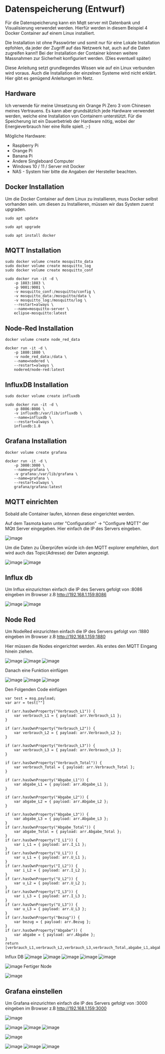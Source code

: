 # Datenspeicherung (Entwurf)
Für die Datenspeicherung kann ein Mqtt server mit Datenbank und Visualisierung verwendet werden. 
Hierfür werden in diesem Beispiel 4 Docker Container auf einem Linux installiert. 

Die Installation ist ohne Passwörter und somit nur für eine Lokale Installation epfohlen, da jeder der Zugriff auf das Netzwerk hat, auch auf die Daten zugreifen kann!!
Bei der Installation der Container können weitere Massnahmen zur Sicherheit konfiguriert werden. (Dies eventuell später)

Diese Anleitung setzt grundlegendes Wissen wie auf ein Linux verbunden wird voraus. 
Auch die Installation der einzelnen Systeme wird nicht erklärt. 
Hier gibt es genügend Anleitungen im Netz. 

## Hardware
Ich verwende für meine Umsetzung ein Orange Pi Zero 3 vom Chinesen meines Vertrauens. 
Es kann aber grundsätzlich jede Hardware verwendet werden, welche eine Installation von Containern unterstützt. 
Für die Speicherung ist ein Dauerbetrieb der Hardware nötig, wobei der Energieverbrauch hier eine Rolle spielt. ;-)

Mögliche Hardware:
* Raspberry Pi 
* Orange Pi 
* Banana Pi 
* Andere Singleboard Computer 
* Windows 10 / 11 / Server mit Docker 
* NAS - System hier bitte die Angaben der Hersteller beachten. 

## Docker Installation 
Um die Docker Container auf dem Linux zu installieren, muss Docker selbst vorhanden sein. um diesen zu Installieren, müssen wir das System zuerst upgraden.
```
sudo apt update
```
```
sudo apt upgrade
```
```
sudo apt install docker 
```
## MQTT Installation 
```
sudo docker volume create mosquitto_data
sudo docker volume create mosquitto_log
sudo docker volume create mosquitto_conf

sudo docker run -it -d \
	-p 1883:1883 \
	-p 9001:9001 \
	-v mosquitto_conf:/mosquitto/config \
	-v mosquitto_data:/mosquitto/data \
	-v mosquitto_log:/mosquitto/log \
	--restart=always \
	--name=mosquitto-server \
	eclipse-mosquitto:latest
```
## Node-Red Installation 
```
docker volume create node_red_data

docker run -it -d \
	-p 1880:1880 \
	-v node_red_data:/data \
	--name=nodered \
	--restart=always \
	nodered/node-red:latest
```

## InfluxDB Installation 
```
sudo docker volume create influxdb

sudo docker run -it -d \
	-p 8086:8086 \
	-v influxdb:/var/lib/influxdb \
	--name=influxdb \
	--restart=always \
	influxdb:1.8
```

## Grafana  Installation 
```
docker volume create grafana

docker run -it -d \
	-p 3000:3000 \
	--name=grafana \
	-v grafana:/var/lib/grafana \
	--name=grafana \
	--restart=always \
	grafana/grafana:latest
```

## MQTT einrichten
Sobald alle Container laufen, können diese eingerichtet werden. 

Auf dem Tasmota kann unter "Configuration" -> "Configure MQTT" der MQtt Server eingegeben. 
Hier einfach die IP des Servers eingeben. 

![image](https://github.com/ebsEnergieAG/SmartMeterSchnittstelle/assets/7451747/56a8985a-05d3-4a43-bbab-0c8ea8d8eef7)

Um die Daten zu Überprüfen würde ich den MQTT explorer empfehlen, dort wird auch das Topic(Adresse) der Daten angezeigt. 

![image](https://github.com/ebsEnergieAG/SmartMeterSchnittstelle/assets/7451747/5b66c6d8-3cc9-47ea-9b16-1bafb43e5f92)
![image](https://github.com/ebsEnergieAG/SmartMeterSchnittstelle/assets/7451747/be4fd094-e568-4c5b-bbe7-b2ee6b793b35)

## Influx db 
Um Influx einzurichten einfach die IP des Servers gefolgt von :8086 eingeben im Browser 
z.B http://192.168.1.159:8086

![image](https://github.com/ebsEnergieAG/SmartMeterSchnittstelle/assets/7451747/7cf0048e-9de7-4a94-8454-7aad26309027)
![image](https://github.com/ebsEnergieAG/SmartMeterSchnittstelle/assets/7451747/8b7d66b6-9bf1-4219-9dc8-0ba93630f6ee)



## Node Red 
Um NodeRed einzurichten einfach die IP des Servers gefolgt von :1880 eingeben im Browser 
z.B http://192.168.1.159:1880

Hier müssen die Nodes eingerichtet werden. 
Als erstes den MQTT Eingang hinein ziehen. 

![image](https://github.com/ebsEnergieAG/SmartMeterSchnittstelle/assets/7451747/02643b52-8e8c-4d36-89bf-2c6d3e3a9681)
![image](https://github.com/ebsEnergieAG/SmartMeterSchnittstelle/assets/7451747/a8c949c2-000b-429a-b002-cbabdac0cb24)
![image](https://github.com/ebsEnergieAG/SmartMeterSchnittstelle/assets/7451747/80301a00-f1b8-45a3-b62e-6c495347bd11)

Danach eine Funktion einfügen 

![image](https://github.com/ebsEnergieAG/SmartMeterSchnittstelle/assets/7451747/cd6876fd-0346-4e39-8910-8295ef0d2cac)
![image](https://github.com/ebsEnergieAG/SmartMeterSchnittstelle/assets/7451747/2d16b3b6-5f90-4eb1-82ef-1df459cc09ca)
![image](https://github.com/ebsEnergieAG/SmartMeterSchnittstelle/assets/7451747/0605bc95-fa24-49cd-b3d1-75b92b201848)

Den Folgenden Code einfügen 
```
var test = msg.payload;
var arr = test[""]

if (arr.hasOwnProperty("Verbrauch_L1")) {
    var verbrauch_L1 = { payload: arr.Verbrauch_L1 };
}

if (arr.hasOwnProperty("Verbrauch_L2")) {
    var verbrauch_L2 = { payload: arr.Verbrauch_L2 };
}

if (arr.hasOwnProperty("Verbrauch_L3")) {
    var verbrauch_L3 = { payload: arr.Verbrauch_L3 };
}

if (arr.hasOwnProperty("Verbrauch_Total")) {
    var verbrauch_Total = { payload: arr.Verbrauch_Total };
}

if (arr.hasOwnProperty("Abgabe_L1")) {
    var abgabe_L1 = { payload: arr.Abgabe_L1 };
}

if (arr.hasOwnProperty("Abgabe_L2")) {
    var abgabe_L2 = { payload: arr.Abgabe_L2 };
}

if (arr.hasOwnProperty("Abgabe_L3")) {
    var abgabe_L3 = { payload: arr.Abgabe_L3 };
}
if (arr.hasOwnProperty("Abgabe_Total")) {
    var abgabe_Total = { payload: arr.Abgabe_Total };
}
if (arr.hasOwnProperty("I_L1")) {
    var i_L1 = { payload: arr.I_L1 };
}
if (arr.hasOwnProperty("U_L1")) {
    var u_L1 = { payload: arr.U_L1 };
}
if (arr.hasOwnProperty("I_L2")) {
    var i_L2 = { payload: arr.I_L2 };
}
if (arr.hasOwnProperty("U_L2")) {
    var u_L2 = { payload: arr.U_L2 };
}
if (arr.hasOwnProperty("I_L3")) {
    var i_L3 = { payload: arr.I_L3 };
}
if (arr.hasOwnProperty("U_L3")) {
    var u_L3 = { payload: arr.U_L3 };
}
if (arr.hasOwnProperty("Bezug")) {
    var bezug = { payload: arr.Bezug };
}
if (arr.hasOwnProperty("Abgabe")) {
    var abgabe = { payload: arr.Abgabe };
}
return [verbrauch_L1,verbrauch_L2,verbrauch_L3,verbrauch_Total,abgabe_L1,abgabe_L2,abgabe_L3,abgabe_Total,i_L1,u_L1,i_L2,u_L2,i_L3,u_L3,bezug,abgabe];
```

Influx DB 
![image](https://github.com/ebsEnergieAG/SmartMeterSchnittstelle/assets/7451747/c8727075-a4bf-4903-9dc2-da57b2648525)
![image](https://github.com/ebsEnergieAG/SmartMeterSchnittstelle/assets/7451747/3235d226-6551-4bf5-a764-daff1e279c6f)
![image](https://github.com/ebsEnergieAG/SmartMeterSchnittstelle/assets/7451747/c9ae1b54-8043-42df-9cf0-ac4023beb246)
![image](https://github.com/ebsEnergieAG/SmartMeterSchnittstelle/assets/7451747/15d6e27a-8463-4337-a873-5c3477e91325)
![image](https://github.com/ebsEnergieAG/SmartMeterSchnittstelle/assets/7451747/3113dc18-6f56-48ea-bbaf-dde8307fe5d9)

![image](https://github.com/ebsEnergieAG/SmartMeterSchnittstelle/assets/7451747/5fad862a-8b4a-4287-8226-a0d9efe2bb26)
Fertiger Node

![image](https://github.com/ebsEnergieAG/SmartMeterSchnittstelle/assets/7451747/3b7e308d-ce4e-431d-989d-e9fb45b8d10a)

## Grafana einstellen 
Um Grafana einzurichten einfach die IP des Servers gefolgt von :3000 eingeben im Browser 
z.B http://192.168.1.159:3000

![image](https://github.com/ebsEnergieAG/SmartMeterSchnittstelle/assets/7451747/8434c10a-2c0d-4ad1-ae22-a3ef05890f7b)


![image](https://github.com/ebsEnergieAG/SmartMeterSchnittstelle/assets/7451747/6fef7a26-c30e-4d31-b203-b48280d7d940)
![image](https://github.com/ebsEnergieAG/SmartMeterSchnittstelle/assets/7451747/7bbca90b-c816-4497-b666-7d73592f00ff)
![image](https://github.com/ebsEnergieAG/SmartMeterSchnittstelle/assets/7451747/349f421c-be48-4099-8830-d9e284c0f2ae)

![image](https://github.com/ebsEnergieAG/SmartMeterSchnittstelle/assets/7451747/14d5425a-578e-4b37-909d-05de433bfe69)

![image](https://github.com/ebsEnergieAG/SmartMeterSchnittstelle/assets/7451747/0c1390b4-db52-49ff-b151-ee35fc8eb142)
![image](https://github.com/ebsEnergieAG/SmartMeterSchnittstelle/assets/7451747/af5607f9-a8ae-4a06-9d78-cb15bcde1c5a)
![image](https://github.com/ebsEnergieAG/SmartMeterSchnittstelle/assets/7451747/490ae787-73f4-42f1-a128-4d3e1fac761a)




